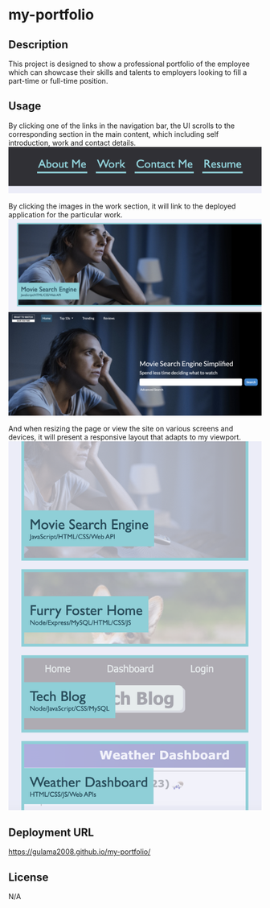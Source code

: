 # my-portfolio


## Description

This project is designed to show a professional portfolio of the employee which can showcase their skills and talents to employers looking to fill a part-time or full-time position. 


## Usage

By clicking one of the links in the navigation bar, the UI scrolls to the corresponding section in the main content, which including self introduction, work and contact details. 
![nav bar](./assets/images/nav%20bar.png)

By clicking the images in the work section, it will link to the deployed application for the particular work. 
![link to movie search engine](./assets/images/movie%20search%20engine%20link.png)
![movie search engine](./assets/images/movie%20search%20engine.png)

And when resizing the page or view the site on various screens and devices,  it will present a responsive layout that adapts to my viewport. 
![responsive layout](./assets/images/responsive%20layout.png)


## Deployment URL

https://gulama2008.github.io/my-portfolio/


## License

N/A

